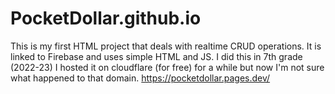 # PocketDollar.github.io
This is my first HTML project that deals with realtime CRUD operations. It is linked to Firebase and uses simple HTML and JS.
I did this in 7th grade (2022-23)
I hosted it on cloudflare (for free) for a while but now I'm not sure what happened to that domain.
https://pocketdollar.pages.dev/
